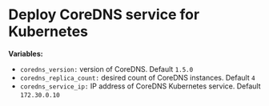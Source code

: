 # Deploy CoreDNS service for Kubernetes

**Variables:**

  - `coredns_version:` version of CoreDNS. Default `1.5.0`
  - `coredns_replica_count:` desired count of CoreDNS instances. Default `4`
  - `coredns_service_ip:` IP address of CoreDNS Kubernetes service. Default `172.30.0.10`
